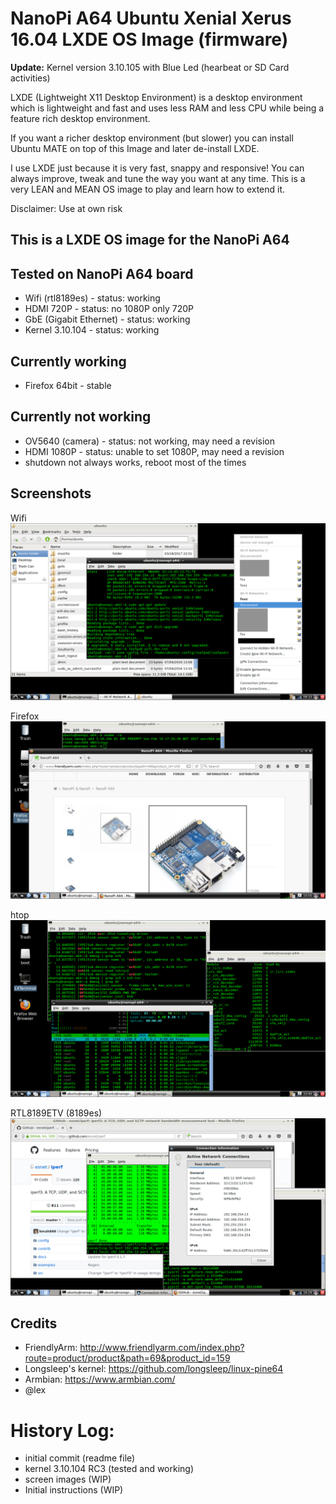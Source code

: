 NanoPi A64 Ubuntu Xenial Xerus 16.04 LXDE OS Image (firmware)
=============================================================

**Update:** Kernel version 3.10.105 with Blue Led (hearbeat or SD Card activities)


LXDE (Lightweight X11 Desktop Environment) is a desktop environment which is lightweight 
and fast and uses less RAM and less CPU while being a feature rich desktop environment.

If you want a richer desktop environment (but slower) you can install 
Ubuntu MATE on top of this Image and later de-install LXDE.

I use LXDE just because it is very fast, snappy  and responsive!
You can always improve, tweak and tune the way you want at any time.
This is a very LEAN and MEAN OS image to play and learn how to extend it.

Disclaimer: Use at own risk

This is a LXDE OS image for the NanoPi A64
------------------------------------------

## Tested on NanoPi A64 board

- Wifi (rtl8189es) - status: working
- HDMI 720P - status: no 1080P only 720P
- GbE (Gigabit Ethernet) - status: working
- Kernel 3.10.104 - status: working


## Currently working

- Firefox 64bit - stable


## Currently not working

- OV5640 (camera) - status: not working, may need a revision
- HDMI 1080P - status: unable to set 1080P, may need a revision
- shutdown not always works, reboot most of the times

Screenshots
-----------

Wifi
![bluetooth](https://github.com/avafinger/nanopi-a64-firmware/raw/master/img/wifi.png)

Firefox
![bluetooth](https://github.com/avafinger/nanopi-a64-firmware/raw/master/img/firefox.png)

htop
![bluetooth](https://github.com/avafinger/nanopi-a64-firmware/raw/master/img/htop.png)

RTL8189ETV (8189es)
![bluetooth](https://github.com/avafinger/nanopi-a64-firmware/raw/master/img/rtl8189es.png)


Credits
-------

- FriendlyArm: http://www.friendlyarm.com/index.php?route=product/product&path=69&product_id=159
- Longsleep's kernel: https://github.com/longsleep/linux-pine64
- Armbian: https://www.armbian.com/
- @lex

History Log:
===========
* initial commit (readme file)
* kernel 3.10.104 RC3 (tested and working)
* screen images (WIP)
* Initial instructions (WIP)
